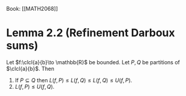 Book: [[MATH2068]]
# Lemma 2.2 (Refinement Darboux sums)
Let $f:\clcl{a}{b}\to \mathbb{R}$ be bounded.
Let $P,Q$ be partitions of $\clcl{a}{b}$.
Then 
1. If $P\subseteq Q$ then $L(f,P)\leq L(f,Q)\leq L(f,Q)\leq U(f,P)$.
2. $L(f,P)\leq U(f,Q)$.
